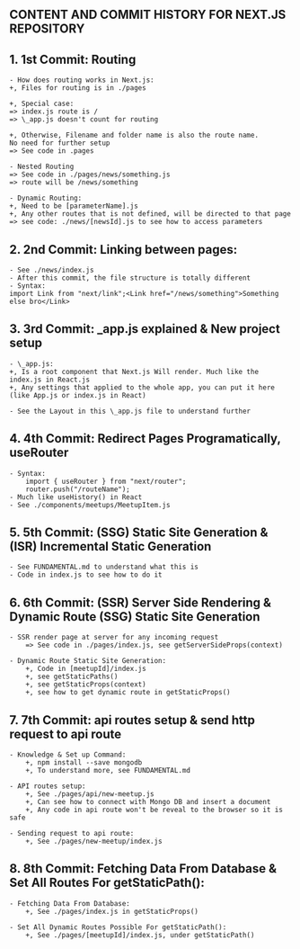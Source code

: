 ## CONTENT AND COMMIT HISTORY FOR NEXT.JS REPOSITORY

## 1. 1st Commit: Routing

    - How does routing works in Next.js:
    +, Files for routing is in ./pages

    +, Special case:
    => index.js route is /
    => \_app.js doesn't count for routing

    +, Otherwise, Filename and folder name is also the route name.
    No need for further setup
    => See code in .pages

    - Nested Routing
    => See code in ./pages/news/something.js
    => route will be /news/something

    - Dynamic Routing:
    +, Need to be [parameterName].js
    +, Any other routes that is not defined, will be directed to that page
    => see code: ./news/[newsId].js to see how to access parameters

## 2. 2nd Commit: Linking between pages:

    - See ./news/index.js
    - After this commit, the file structure is totally different
    - Syntax:
    import Link from "next/link";<Link href="/news/something">Something else bro</Link>

## 3. 3rd Commit: \_app.js explained & New project setup

    - \_app.js:
    +, Is a root component that Next.js Will render. Much like the index.js in React.js
    +, Any settings that applied to the whole app, you can put it here (like App.js or index.js in React)

    - See the Layout in this \_app.js file to understand further

## 4. 4th Commit: Redirect Pages Programatically, useRouter

    - Syntax:
        import { useRouter } from "next/router";
        router.push("/routeName");
    - Much like useHistory() in React
    - See ./components/meetups/MeetupItem.js

## 5. 5th Commit: (SSG) Static Site Generation & (ISR) Incremental Static Generation

    - See FUNDAMENTAL.md to understand what this is
    - Code in index.js to see how to do it

## 6. 6th Commit: (SSR) Server Side Rendering & Dynamic Route (SSG) Static Site Generation

    - SSR render page at server for any incoming request
        => See code in ./pages/index.js, see getServerSideProps(context)

    - Dynamic Route Static Site Generation:
        +, Code in [meetupId]/index.js
        +, see getStaticPaths()
        +, see getStaticProps(context)
        +, see how to get dynamic route in getStaticProps()

## 7. 7th Commit: api routes setup & send http request to api route

    - Knowledge & Set up Command:
        +, npm install --save mongodb
        +, To understand more, see FUNDAMENTAL.md

    - API routes setup:
        +, See ./pages/api/new-meetup.js
        +, Can see how to connect with Mongo DB and insert a document
        +, Any code in api route won't be reveal to the browser so it is safe

    - Sending request to api route:
        +, See ./pages/new-meetup/index.js

## 8. 8th Commit: Fetching Data From Database & Set All Routes For getStaticPath():

    - Fetching Data From Database:
        +, See ./pages/index.js in getStaticProps()

    - Set All Dynamic Routes Possible For getStaticPath():
        +, See ./pages/[meetupId]/index.js, under getStaticPath()
